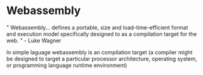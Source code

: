 # Webassembly 
" Webassembly...  defines a portable, size and load-time-efficient format and execution model specifically designed to as a compilation target for the web. " - Luke Wagner

In simple laguage webassembly is an compilation target (a compiler might be designed to target a particular processor architecture, operating system, or programming language runtime environment)